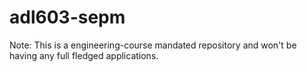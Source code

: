 # adl603-sepm
Note: This is a engineering-course mandated repository and won't be having any full fledged applications.
